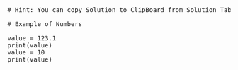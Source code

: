 <pre class="file" data-target="clipboard">
# Hint: You can copy Solution to ClipBoard from Solution Tab in Step 3

# Example of Numbers

value = 123.1
print(value)
value = 10
print(value)

</pre>
